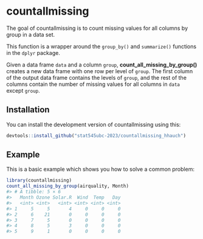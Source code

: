 
<!-- README.md is generated from README.Rmd. Please edit that file -->

# countallmissing

<!-- badges: start -->
<!-- badges: end -->

The goal of countallmissing is to count missing values for all columns
by group in a data set.

This function is a wrapper around the `group_by()` and `summarize()`
functions in the `dplyr` package.

Given a data frame `data` and a column `group`,
**count_all_missing_by_group()** creates a new data frame with one row
per level of `group`. The first column of the output data frame contains
the levels of `group`, and the rest of the columns contain the number of
missing values for all columns in `data` except `group`.

## Installation

You can install the development version of countallmissing using this:

``` r
devtools::install_github("stat545ubc-2023/countallmissing_hhauch")
```

## Example

This is a basic example which shows you how to solve a common problem:

``` r
library(countallmissing)
count_all_missing_by_group(airquality, Month)
#> # A tibble: 5 × 6
#>   Month Ozone Solar.R  Wind  Temp   Day
#>   <int> <int>   <int> <int> <int> <int>
#> 1     5     5       4     0     0     0
#> 2     6    21       0     0     0     0
#> 3     7     5       0     0     0     0
#> 4     8     5       3     0     0     0
#> 5     9     1       0     0     0     0
```
